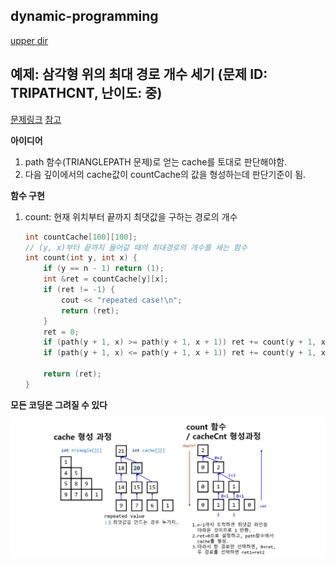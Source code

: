 ## dynamic-programming
[upper dir](../)

## 예제: 삼각형 위의 최대 경로 개수 세기 (문제 ID: TRIPATHCNT, 난이도: 중)
[문제링크](https://algospot.com/judge/problem/read/TRIPATHCNT)
[참고](../TRIANGLEPATH)

**아이디어**  
1. path 함수(TRIANGLEPATH 문제)로 얻는 cache를 토대로 판단해야함.
2. 다음 깊이에서의 cache값이 countCache의 값을 형성하는데 판단기준이 됨.

**함수 구현**

1. count: 현재 위치부터 끝까지 최댓값을 구하는 경로의 개수
	```cpp
	int countCache[100][100];
	// (y, x)부터 끝까지 들어갈 때의 최대경로의 개수를 세는 함수
	int count(int y, int x) {
		if (y == n - 1) return (1);
		int &ret = countCache[y][x];
		if (ret != -1) {
			cout << "repeated case!\n";
			return (ret);
		}
		ret = 0;
		if (path(y + 1, x) >= path(y + 1, x + 1)) ret += count(y + 1, x);
		if (path(y + 1, x) <= path(y + 1, x + 1)) ret += count(y + 1, x + 1);
		
		return (ret);
	}
	```

**모든 코딩은 그려질 수 있다**  
<p align="center">
    <img src="./Algorithm.png" alt="Algorithm">
</p>
